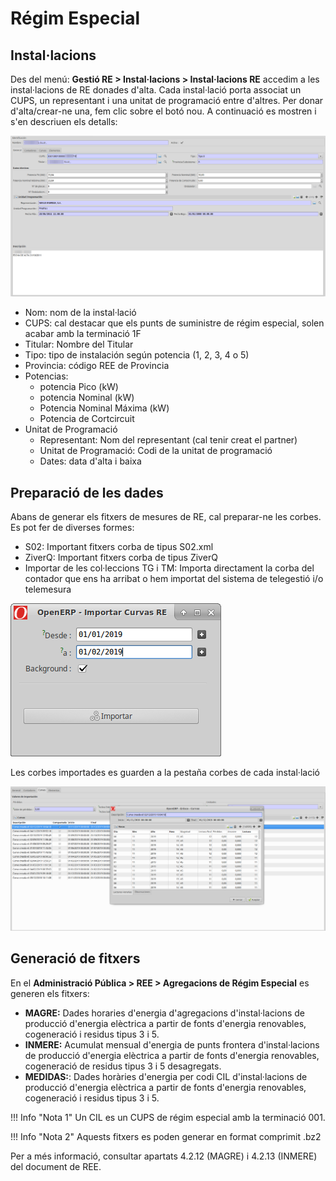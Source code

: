 # Régim Especial

## Instal·lacions

Des del menú: **Gestió RE > Instal·lacions > Instal·lacions RE** accedim a les
instal·lacions de RE donades d'alta. Cada instal·lació porta associat un CUPS,
un representant i una unitat de programació entre d'altres.
Per donar d'alta/crear-ne una, fem clic sobre el botó nou.
A continuació es mostren i s'en descriuen els detalls:

![](_static/medidas/regimen_especial.png)

* Nom: nom de la instal·lació
* CUPS: cal destacar que els punts de suministre de régim especial, solen acabar
amb la terminació 1F
* Titular: Nombre del Titular
* Tipo: tipo de instalación según potencia (1, 2, 3, 4 o 5)
* Provincia: código REE de Provincia
* Potencias:
  * potencia Pico (kW)
  * potencia Nominal (kW)
  * Potencia Nominal Máxima (kW)
  * Potencia de Cortcircuit
* Unitat de Programació
  * Representant: Nom del representant (cal tenir creat el partner)
  * Unitat de Programació: Codi de la unitat de programació
  * Dates: data d'alta i baixa

## Preparació de les dades

Abans de generar els fitxers de mesures de RE, cal preparar-ne les corbes. Es
pot fer de diverses formes:

* S02: Important fitxers corba de tipus S02.xml
* ZiverQ: Important fitxers corba de tipus ZiverQ
* Importar de les col·leccions TG i TM: Importa directament la corba del
contador que ens ha arribat o hem importat del sistema de telegestió i/o
telemesura

![](_static/medidas/regimen_especial_importar_curvas.png)

Les corbes importades es guarden a la pestaña corbes de cada instal·lació

![](_static/medidas/regimen_especial_curvas.png)

## Generació de fitxers

En el **Administració Pública > REE > Agregacions de Régim Especial** es generen
els fitxers:

* **MAGRE:** Dades horaries d'energia d'agregacions d'instal·lacions de
  producció d'energia elèctrica a partir de fonts d'energia renovables,
  cogeneració i residus tipus 3 i 5.
* **INMERE:** Acumulat mensual d'energia de punts frontera d'instal·lacions de
  producció d'energia elèctrica a partir de fonts d'energia renovables,
  cogeneració de residus tipus 3 i 5 desagregats.
* **MEDIDAS:**: Dades horàries d'energia per codi CIL d'instal·lacions de
  producció d'energia elèctrica a partir de fonts d'energia renovables,
  cogeneració i residus tipus 3 i 5.

!!! Info "Nota 1"
    Un CIL es un CUPS de régim especial amb la terminació 001.

!!! Info "Nota 2"
    Aquests fitxers es poden generar en format comprimit .bz2

Per a més informació, consultar apartats 4.2.12 (MAGRE) i 4.2.13
(INMERE) del document de REE.
